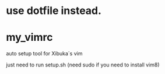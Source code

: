 # use dotfile instead.

# my_vimrc

auto setup tool for Xibuka´s vim

just need to run setup.sh (need sudo if you need to install vim8)

